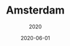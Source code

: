 ---
title: Amsterdam
date: 2020-06-01
subtitle: 2020
link: https://ngthanhtin.github.io/blog/Amsterdam
image: https://source.unsplash.com/900x600/?amsterdam
---